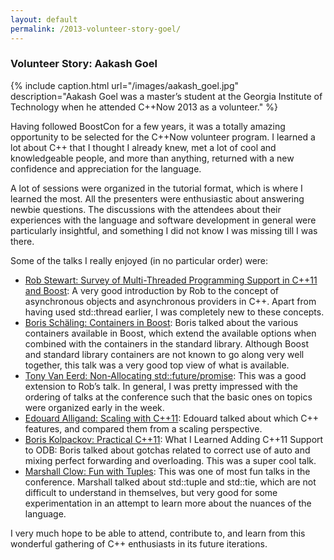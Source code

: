```yaml
---
layout: default
permalink: /2013-volunteer-story-goel/
---
```


### Volunteer Story: Aakash Goel

{% include caption.html url="/images/aakash_goel.jpg" description="Aakash Goel was a master’s student at the Georgia Institute of Technology when he attended C++Now 2013 as a volunteer." %}

Having followed BoostCon for a few years, it was a totally amazing opportunity to be selected for the C++Now volunteer program. I learned a lot about C++ that I thought I already knew, met a lot of cool and knowledgeable people, and more than anything, returned with a new confidence and appreciation for the language.

A lot of sessions were organized in the tutorial format, which is where I learned the most. All the presenters were enthusiastic about answering newbie questions. The discussions with the attendees about their experiences with the language and software development in general were particularly insightful, and something I did not know I was missing till I was there.

Some of the talks I really enjoyed (in no particular order) were:

* [Rob Stewart: Survey of Multi-Threaded Programming Support in C++11 and Boost](http://2013.cppnow.org/session/survey-of-multi-threaded-programming-support-in-c11-and-boost/): A very good introduction by Rob to the concept of asynchronous objects and asynchronous providers in C++. Apart from having used std::thread earlier, I was completely new to these concepts.
* [Boris Schäling: Containers in Boost](http://2013.cppnow.org/session/containers-in-boost/): Boris talked about the various containers available in Boost, which extend the available options when combined with the containers in the standard library. Although Boost and standard library containers are not known to go along very well together, this talk was a very good top view of what is available.
* [Tony Van Eerd: Non-Allocating std::future/promise](http://2013.cppnow.org/session/non-allocating-stdfuturepromise/): This was a good extension to Rob’s talk. In general, I was pretty impressed with the ordering of talks at the conference such that the basic ones on topics were organized early in the week.
* [Edouard Alligand: Scaling with C++11](http://2013.cppnow.org/session/scaling-with-c11/): Edouard talked about which C++ features, and compared them from a scaling perspective.
* [Boris Kolpackov: Practical C++11](http://2013.cppnow.org/session/practical-c11-what-i-learned-adding-c11-support-to-odb/): What I Learned Adding C++11 Support to ODB: Boris talked about gotchas related to correct use of auto and mixing perfect forwarding and overloading. This was a super cool talk.
* [Marshall Clow: Fun with Tuples](http://2013.cppnow.org/session/fun-with-tuples/): This was one of most fun talks in the conference. Marshall talked about std::tuple and std::tie, which are not difficult to understand in themselves, but very good for some experimentation in an attempt to learn more about the nuances of the language.

I very much hope to be able to attend, contribute to, and learn from this wonderful gathering of C++ enthusiasts in its future iterations.

